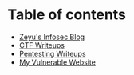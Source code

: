 # Table of contents

* [Zeyu's Infosec Blog](README.md)
* [CTF Writeups](https://ctf.zeyu2001.com/)
* [Pentesting Writeups](https://pentesting.zeyu2001.com/)
* [My Vulnerable Website](https://learn.zeyu2001.com/)
